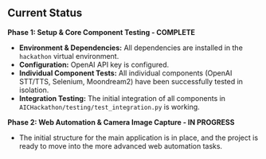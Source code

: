 ## Current Status

**Phase 1: Setup & Core Component Testing - COMPLETE**

*   **Environment & Dependencies:** All dependencies are installed in the `hackathon` virtual environment.
*   **Configuration:** OpenAI API key is configured.
*   **Individual Component Tests:** All individual components (OpenAI STT/TTS, Selenium, Moondream2) have been successfully tested in isolation.
*   **Integration Testing:** The initial integration of all components in `AICHackathon/testing/test_integration.py` is working.

**Phase 2: Web Automation & Camera Image Capture - IN PROGRESS**

*   The initial structure for the main application is in place, and the project is ready to move into the more advanced web automation tasks.
